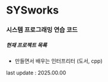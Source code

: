 # SYSworks

### 시스템 프로그래밍 연습 코드

##### 현재 프로젝트 목록

- 만들면서 배우는 인터프리터 (도서, cpp)

last update : 2025.00.00
